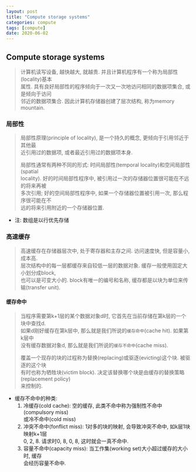 ```yaml
---
layout: post
title: "Compute storage systems"
categories: compute
tags: [compute]
date: 2020-06-02
---
```


## Compute storage systems

> 计算机读写设备, 越快越大, 就越贵. 并且计算机程序有一个称为局部性(locality)基本  
> 属性. 具有良好局部性的程序倾向于一次又一次地访问相同的数据项集合, 或是倾向于访问  
> 邻近的数据项集合. 因此计算机存储器创建了层次结构, 称为memory mountain.  

### 局部性

> 局部性原理(principle of locality), 是一个持久的概念, 更倾向于引用邻近于其他最  
> 近引用过的数据项, 或者最近引用过的数据项本身.  
>
> 局部性通常有两种不同的形式: 时间局部性(temporal locality)和空间局部性(spatial   
> locality). 好的时间局部性程序中, 被引用过一次的存储器位置很可能在不远的将来再被  
> 多次引用; 好的空间局部性程序中, 如果一个存储器位置被引用一次, 那么程序很可能在不  
> 远的将来引用附近的一个存储器位置.

* 注: 数组是以行优先存储

### 高速缓存

> 高速缓存在存储器层次中, 处于寄存器和主存之间. 访问速度快, 但是容量小, 成本高.  
> 层次结构中的每一层都缓存来自较低一层的数据对象. 缓存一般使用固定大小划分成block,  
> 也可以是可变大小的. block有唯一的编号和名称, 缓存都是以块为单位来传输(transfer unit).  

#### 缓存命中

> 当程序需要第k+1层的某个数据对象d时, 它首先在当前存储在第k层的一个块中查找d.   
> 如果d刚好缓存在第k层中, 那么就是我们所说的`缓存命中`(cache hit). 如果第k层中  
> 没有缓存数据对象d, 那么就是我们所说的`缓存不命中`(cache miss).  
>
> 覆盖一个现存的块的过程称为替换(replacing)或驱逐(evicting)这个块. 被驱逐的这个块  
> 有时也称为牺牲块(victim block). 决定该替换哪个块是由缓存的替换策略(replacement policy)  
> 来控制的.

* 缓存不命中的种类:
    1. 冷缓存(cold cache): 空的缓存, 此类不命中称为强制性不命中(compulsory miss)  
        或冷不命中(cold miss)  
    2. 冲突不命中(fonflict miss): 1对多的块的映射, 会导致冲突不命中, 如k层1块映射k+1层  
        0, 2, 8. 请求时0, 8, 0, 8, 这时就会一真不命中.  
    3. 容量不命中(capacity miss): 当工作集(working set)大小超过缓存的大小时, 缓存  
        会经历容量不命中.

